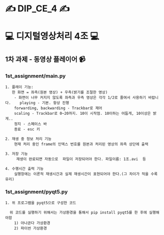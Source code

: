 # ✍ DIP_CE_4 ✍
# 💻 디지털영상처리 4조 💻

## 1차 과제 - 동영상 플레이어 📹
### 1st_assignment/main.py 
    1. 플레이 기능:
       한 화면 = 좌측(원본 영상) + 우측(밝기를 조절한 영상)
        - 화면이 너무 커지지 않도록 좌측과 우측 영상은 각각 1/2로 줄여서 사용하기 바랍니다.    playing - 기본. 항상 진행
        forwarding, backwarding - Trackbar로 제어
        scaling - Trackbar로 0~20까지. 10이 시작점. 10이하는 어둡게, 10이상은 밝게..
        정지 - 스페이스 바
        종료 - esc 키

    2. 재생 중 정보 처리 기능
        현재 처리 중인 frame의 인덱스 번호를 원본과 처리된 영상의 좌측 상단에 출력

    3. 저장 기능
         재생이 완료되면 자동으로  파일이 저장되어야 한다. 파일이름: 1조.avi  등

    4. 수행시간 출력 기능
        실행창에는 이론적 재생시간과 실제 재생시간이 표현되어야 한다.(그 차이가 적을 수록 유리)
        
### 1st_assignment/pyqt5.py

    1. 위 프로그램을 pyqt5으로 구성한 코드

      위 코드를 실행하기 위해서는 가상환경을 통해서 pip install pyqt5를 한 후에 실행해야함
        1) 아나콘다 가상환경
        2) 파이썬 가상환경

